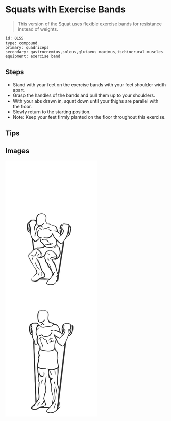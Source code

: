 # Squats with Exercise Bands
> This version of the Squat uses flexible exercise bands for resistance instead of weights.

``` 
id: 0155 
type: compound 
primary: quadriceps 
secondary: gastrocnemius,soleus,glutaeus maximus,ischiocrural muscles 
equipment: exercise band 
``` 

## Steps

 - Stand with your feet on the exercise bands with your feet shoulder width apart.
 - Grasp the handles of the bands and pull them up to your shoulders.
 - With your abs drawn in, squat down until your thighs are parallel with the floor.
 - Slowly return to the starting position.
 - Note: Keep your feet firmly planted on the floor throughout this exercise.

## Tips


## Images

<svg width="288" height="400" viewBox="0 0 216 300" xmlns="http://www.w3.org/2000/svg">
  <g fill="#FFF">
    <path d="M0 0h216v300H0V0m77.26 126.4c-4.44 3.22-4.76 9.14-4.9 14.15-3.52-1.66-7.54-.99-11.29-.84-1.72-.17-2.46 1.69-3.5 2.66-.51.05-1.54.14-2.05.18-.21.45-.63 1.34-.84 1.78-2.56.64-3.3 3.47-3.91 5.68-.83 5.29-.55 10.87 1.23 15.94 1.59 1.59 3.49 2.82 5.26 4.2-1.71-2.72-3.8-5.37-4.14-8.69.55.19 1.67.57 2.23.77-.38 1.41-.27 2.81.32 4.2.53-.1 1.58-.28 2.11-.37.8 5.99 1.19 12.31 4.6 17.51.13 4.85 1.17 9.61 1.47 14.45.75 3.66.67 7.45 1.55 11.09-1.62 1.76-3.18 3.59-4.69 5.44-2.08 2.58-5.5 4.05-6.7 7.3-1.07 5.88 2.77 10.77 5.82 15.34 3.56 4.39 5.29 9.91 8.83 14.31 2.21 3.79 5.08 7.87 4.22 12.51-3.28 3.47-5.93 7.45-9.12 11-3.12 1.09-2.63 4.64-2.28 7.27 2.89.37 5.69 1.21 8.56 1.69 4.13-.8 8.9-1.53 11.01-5.71 1.18.79 2.49 1.34 3.94 1.18 5.7.07 11.41.31 17.08-.48-2.61 2.15-3.9 5.34-6.08 7.85.55 1.03.68 2.58 2.02 2.93 4.37 2.2 9.39 1.59 14.08 1.27 2.9-.87 6.59-2.91 6.35-6.44 1.78-1.1 3.76-1.8 5.78-2.33 1.3-4.95 1.32-10.09 2.22-15.11 3.93-24.39 7.78-48.79 11.74-73.18.28-1.63.14-3.28-.06-4.9 2.25-3.12 5.33-5.74 6.51-9.52 3.47-1.23 6.97-3.75 7.9-7.5 1.39-4.44 2.29-9.1 1.87-13.78-.74.55-1.48 1.11-2.22 1.67.44 4.12-.48 8.2-1.97 12.01-1.04 2.26-2.69 4.91-5.46 5.04 1.24-2.16 2.93-3.99 4.46-5.94 3.13-4.91-.25-11.16 2.4-16.16l.6 4.28c.62-.44 1.86-1.33 2.48-1.77-.46-1.93-.84-4.13-3.09-4.61-1.6-5.68-8.39-4.14-12.77-5.38-2.64-.99-3.96 1.89-4.99 3.71-.48-.46-1.44-1.37-1.92-1.82-3.31 2.44-3.99 6.59-4.5 10.39l.64.46c.45.1 1.36.3 1.81.41 1.49-2.88.49-7.12 3.79-8.85.06 1.95-1.1 3.54-1.97 5.17-.11 3.38-.37 6.76-.23 10.15-.19 1.38.63 2.38 1.75 3.01.54-2.81.53-5.67.28-8.51 3.92 3.73.71 8.83-1.81 12.27-1.02-3.86-1.38-7.84-2.22-11.74-.33.01-.98.02-1.31.03-1.88 3.06.78 6.77.36 10.1-1.86-1.99-2.98-4.55-5.11-6.3-.36-4.16-2.04-7.99-4.08-11.58-4.04-2.93-9.86-1.54-13.33-5.32-1.72-2.23-4.68-1.31-7.07-1.3-1.38-2.29-3.8-4.71-3.04-7.6 1.03-4.16 1.44-9.59-2.49-12.39-4.19-4.38-11.07-3.42-16.13-1.28z"/>
    <path d="M78.03 127.87c3.08-1.55 6.68-2.32 10.13-2.04 4.16 1.38 7.82 5.58 7.18 10.17-.01 2.62-1.53 5.36-.2 7.86.75 1.67 1.64 3.33 2.91 4.66 2.27.74 4.66.93 6.99 1.36 3.37 2.64 7.65 3.14 11.51 4.65 3.12 2.47 3.9 6.65 4.09 10.4-2.66-.12-5.33-.23-7.99-.05 3.5 1.05 7.43 1.42 10.29 3.93 1.81 1.61 3.71 3.15 6.08 3.84l-.72 1.64 2.12.34c-1.55 2.01-3.11 4-4.62 6.04 5.18-3.59 10.78-8.02 11.64-14.7.59-3.42-2.63-5.45-4.21-7.99-.11-3.43 1.67-6.41 3.77-8.97 3.33.45 6.68.78 10.03 1.13.4.32 1.21.96 1.61 1.27l.24 3.05c-.4.31-1.18.92-1.58 1.23.54 2.18.39 4.4-.21 6.55-.57 12.15-6.53 23.35-14.83 32-2.6-1.49-5.4-2.85-7.28-5.27-2.54-3.15-6.6-4.65-8.87-8.05-2.32-3.38-3.51-7.37-5.16-11.09-.66 1.38-1.31 2.75-1.93 4.15 1.19.85 2.7 1.5 3.08 3.07 1.14 2.94 2.95 5.52 5.04 7.85 2.24 2.09 2.1 5.35 2.85 8.11-.18 1.38-.34 2.75-.48 4.14a82.049 82.049 0 0 1-4.01 2.92c.53.65 1.07 1.3 1.61 1.95l1.53-1.83c.64-.57 1.9-1.71 2.54-2.28.16.78.5 2.33.67 3.11 1.3 1.02 2.74 1.91 3.8 3.2 1.03 4.2 2.05 8.48 2.27 12.81-.9 4.39-2.03 9.23-5.99 11.9 1.08-4.11-1.35-7.86-4.07-10.68-3.13-3.17-6.06-7.26-10.79-7.93-5.28-1.57-10.75 1.97-13.23 6.53-1.55 2.54-1.28 6.55-4.89 7.16-1.99 1.42-3.91 2.94-5.86 4.41 1.25-2.06 3.57-4.37 1.11-6.43-.69 1.53-1.38 3.08-2.04 4.63-3.39.71-7.07 1.29-9.72 3.75 2.14 4.3 5.84 7.79 7.09 12.53 1.2 4.74 3.15 9.22 4.92 13.75 1.98 5.44 8.14 8.86 7.69 15.23-3.42 1.49-7.12 2.18-10.56 3.59-3.6 1.32-5.5 5.38-9.43 6.05-3.14 1.15-6.42.52-9.57-.16-.6-2.23-.79-4.73 1.18-6.35 4.14-3.04 7.11-7.31 11.05-10.55 1.57-5.7-3.03-10.12-6.03-14.35-3.48-4.22-4.44-9.88-7.99-14.05-2.42-3.91-6.64-7.95-5.15-12.97.67-3.88 4.57-5.67 6.77-8.57 2.8-3.55 6.46-7.16 11.4-6.57 4.74 3.09 9.82 7.33 9.23 13.66.47-.47.93-.94 1.4-1.4.43.43 1.27 1.29 1.7 1.72-1.35-2.27-.99-4.06 1.09-5.35-.59-.05-1.77-.15-2.37-.19a23.553 23.553 0 0 0-9.2-9.16c-2.59-1.04-5.46-.56-8.18-.62-.78-6.48-1.52-12.96-2.38-19.43 1.2 1.25 2.36 2.58 3.85 3.48 5.26-.13 9.23-3.9 11.5-8.33.22.61.65 1.83.87 2.44-.02 2.17-.21 4.71 1.73 6.19 3.13 2.64 5.41 6.02 8.09 9.07-.85 1.02-1.68 2.05-2.49 3.1-4.25.21-8.44 1.65-12.71.85-2.14.66-4.28 1.3-6.42 1.97 6.84.89 13.58-.3 20.38-.82l1.92-2.64c7.14 1.92 14.84 3.53 21.93.45.63.27 1.25.54 1.87.82-1.31.65-3.93 1.94-5.23 2.58 2.5-.76 4.99-1.59 7.49-2.38-1.04-.97-2.05-1.95-3.05-2.94-5.34 1.69-10.91 2.48-16.51 2.24-3.15-3.35-7.54-5.59-9.38-10.02-1.92-1.4-4.2-2.6-5.39-4.74-.39-1.93-.53-3.91-1.11-5.8a96.7 96.7 0 0 1 3.18-1.69l-.24-1.09c-1.14-.17-2.27-.34-3.41-.52.13.72.4 2.14.53 2.86-2.24-1.82-4.79-3.59-5.99-6.32-.67-2.36-.33-4.84-.35-7.25 1.43-1.89 2.66-3.93 3.56-6.12-2.28 1.32-3.89 3.43-5.62 5.37.08 2.69-.18 5.44.43 8.09 1.15 2.46 3.28 4.26 5.17 6.14-2.92 2.59-5.92 5.14-9.5 6.78-3.32-3.52-7.4-6.68-8.88-11.5-3.44-6.96-.18-14.93-2.52-22.16-1.06-2.81-1.18-5.81-1.22-8.77-1.06 1.09-2.11 2.21-3.13 3.35-.04 1.41-.08 2.83-.11 4.25 4.16 2.15 3.02 7.53 3.26 11.38-1.48-3.02-1.03-6.43-1.49-9.66-.44-.25-1.31-.75-1.75-.99-.17 2.11-.31 4.29-1.23 6.24-1.71-4.57.11-9.05 1.19-13.47a284.4 284.4 0 0 0 4.6-3.86c3.34-4.02 9.32-2.41 13.56-.87.01 1.62.03 3.23.07 4.84-.58.25-1.72.75-2.3 1 .02.7.05 2.09.06 2.79-4.97 4.11-3.28 11.59.67 15.82-1.25-3.62-2.9-7.47-1.73-11.34 1.36-2.24 4.04-3.96 3.53-6.92 1.52 1.79 3.36 3.27 5.6 4.07-4.26 2.32-6.27 7.13-6.58 11.77.24-.04.72-.12.96-.17 1.37-4.77 4.53-10.23 10.08-10.48 3.29-2.46 7.68-4.16 9.08-8.38-2.33 1.21-4.23 3.04-6.39 4.49-2.98 1.91-6.65 1.36-9.96 1.05-.42-5.1-2.11-10.2-1.15-15.33.73-2.9 1.67-5.9 3.61-8.23m5.98 26.98c1.6.83 3.2 1.71 4.91 2.3-.78-1.23-1.63-2.41-2.49-3.57-.81.41-1.62.84-2.42 1.27m6.51 4.78c-.93 1.12-1.83 2.27-2.62 3.5 1.09-.72 2.11-1.54 3.12-2.35 3.17-.83 6.68-.61 9.51-2.45 1.55-1.1 4-1.21 4.68-3.24-5.03 1.14-9.31 4.68-14.69 4.54m-11.46-1.24c2.1 1.84 4.35 3.62 7.01 4.58-.93-3.08-4.01-4.47-7.01-4.58m22.7 2.46c.92 3.16 4.36 5.43 7.53 3.98-2.97-.4-5.26-2.2-7.53-3.98m-31.9 9.95c-1.59 2.84-1.09 6.19-.42 9.22 1.27-2.09 1.01-4.6 1.53-6.9.81-2.06 2.03-3.95 2.58-6.12l-.65-.2c-2 .15-2.12 2.64-3.04 4m38.35 4.39c-1.72 2.16-3.82 4.1-6.36 5.24-3.95 1.24-8.05.56-12.08.32 1.55 2.35 4.8 1.69 7.2 2.33 4.94.65 9.46-2.03 12.55-5.69-.43-.74-.87-1.47-1.31-2.2m-23.37 12.74c2.01-.71 3.97-1.53 5.95-2.31 1.43.06 2.87.13 4.3.18 2.33 2.44 4.8 4.88 7.97 6.2-.99-2.81-3.98-4.09-5.97-6.11-2.47-2.33-6.08-.97-9.07-.99-1.77-.12-2.32 1.89-3.18 3.03m18.22 4.82a43.01 43.01 0 0 1 1.82 3.74c-2.04.12-3.97-.62-5.89-1.17-1.88.23-3.77.42-5.66.53-.02.15-.07.45-.09.6 2.97.15 5.95.31 8.74 1.43 2.82 1.09 5.22-1.38 7.54-2.59 1.13-.64 2.25-1.3 3.27-2.11-1.58.46-3.1 1.09-4.68 1.52-1.8-.3-3.41-1.2-5.05-1.95M70.03 222c-2.88 3.64-7 .57-10-1.11 1.19 3.95 6.12 5.43 9.57 3.58 3.89-2.91 4.19-8.17 5.16-12.54-2.19 3.05-3.16 6.72-4.73 10.07m4.32 4.15c2.22-2.15 4.47-4.39 5.74-7.25-3.11 1.24-4.58 4.34-5.74 7.25m-9.37 6.99c-.46-1.86-1.04-3.67-1.73-5.45-1.16 1.87-1.18 5.42 1.73 5.45m5.07 4.38c.23 7.69 5.45 14.41 11.03 19.25-1.82-3.39-5.03-5.8-6.7-9.29-1.71-3.21-1.99-7.06-4.33-9.96m14.11 24.19c.47 1.16.92 2.33 1.37 3.51.18 2.02-1.37 4.61.87 5.9.79-3.25 1.85-7.92-2.24-9.41m-7.95 9.73c1.79-2.66 4.24-5.55 3.51-8.98-1.8 2.69-2.57 5.92-3.51 8.98z"/>
    <path d="M120.25 187.51c3.55 3.15 6.71 7.15 11.58 8.29.78-.45 2.33-1.36 3.1-1.81-3.9 23.43-7.34 46.93-11.41 70.33-.83-1.49-.81-4.83-3.27-3.88.81 2.64 1.34 5.45 2.92 7.78-.88.75-1.75 1.5-2.63 2.24-.37 1.02-.73 2.05-1.08 3.08.31.11.94.33 1.26.44.24-.77.71-2.31.95-3.08.21 3.01.08 6.1-.76 9.02-1.71 1.76-3.01 3.82-3.29 6.31-1.85 1.1-3.65 2.28-5.58 3.22-4.82.41-9.83.92-14.32-1.33.8-1.97 1.63-3.95 2.81-5.72 1.93-1.63 4.41-2.73 5.66-5.05 1.99-3.31 4.32-6.43 7.3-8.92.26-1.33.55-2.65.85-3.96.55-.17 1.66-.51 2.21-.67-.11-.34-.33-1.02-.44-1.35l.72-2.51c-.54.75-1.07 1.51-1.6 2.28-.88.54-1.76 1.08-2.64 1.64-5.2-6.84-4.98-16.24-10.48-22.91.49 4.22 3.22 7.76 3.99 11.93-3.55-3.22-4.12-8.11-5.89-12.27-1.55-1.78-3.59-3.28-4.13-5.7-.65-3-3.66-4.84-3.92-7.96-.46-1.88.98-3.39 1.89-4.84 1.75-1.96.96-5.13 3.1-6.84 2.48-2.08 5.25-5.05 8.84-4.08 4.79.61 7.31 5.16 10.45 8.26 1.42 2.21 3.58 4.7 3.21 7.43-3 3.3-7.51 4.33-11.75 4.97 3.25 5.54 7.04 10.85 9.23 16.94.97 3.82 1.89 7.66 2.98 11.45.61-1.2 1.2-2.51.92-3.89-1.63-6.21-2.46-12.84-6.17-18.25-1.37-1.79-3.24-3.13-4.49-5.02 1.38-.54 2.84-.83 4.3-1.08.35.3 1.04.9 1.39 1.2 5.61-.92 11.45-4.78 12.74-10.61 2.8-5.32.4-11.3-.63-16.75-.41-2.65-2.75-4.07-4.78-5.42-2.39-4-1.17-8.74-3.14-12.91m-21.22 30.5c1.66 1.49 3.32 3 5.16 4.26-.4-2.53-2.78-4.03-5.16-4.26m5.68 12.9c2.09-.93 3.93-2.6 6.29-2.8 2.52-.36 5.41-.63 6.74-3.18-4.31 2.14-11.39.05-13.03 5.98m-4.34-3.02c-.48 1.95-.57 3.97-.33 5.97.98.48 1.97.97 2.95 1.47-.78-2.52-1.41-5.09-2.62-7.44z"/>
    <path d="M89.18 226.05c.5.16 1.5.49 2.01.65.94 3.14 1.79 6.3 2.79 9.42.96 2.97 4.09 4.66 4.82 7.74 1.12 2.63.86 6.63 4.32 7.4 1.59 3.46 3.57 6.72 5.67 9.9-.62 1.24-1.23 2.48-1.83 3.74.66-1.15 1.3-2.29 1.95-3.43l1.59 3.46c-.66 1.89-.96 3.87-1.5 5.8-1.55 2.32-3.25 4.55-4.77 6.9-6.93-.4-13.83-1-20.77-1.08 2.93-1.46 6.5-.95 9.24-2.86 1.76-1.99 1.3-4.95.63-7.29-1.26-3.34-4.68-5.2-6.12-8.44-2.36-5.39-4.19-10.98-5.76-16.64-1.61-4.53-4.87-8.15-8.18-11.51 3.96-.74 7.93-1.6 11.9-.34 1.33-1.15 2.67-2.28 4.01-3.42z"/>
  </g>
  <g fill="#333">
    <path d="M77.26 126.4c5.06-2.14 11.94-3.1 16.13 1.28 3.93 2.8 3.52 8.23 2.49 12.39-.76 2.89 1.66 5.31 3.04 7.6 2.39-.01 5.35-.93 7.07 1.3 3.47 3.78 9.29 2.39 13.33 5.32 2.04 3.59 3.72 7.42 4.08 11.58 2.13 1.75 3.25 4.31 5.11 6.3.42-3.33-2.24-7.04-.36-10.1.33-.01.98-.02 1.31-.03.84 3.9 1.2 7.88 2.22 11.74 2.52-3.44 5.73-8.54 1.81-12.27.25 2.84.26 5.7-.28 8.51-1.12-.63-1.94-1.63-1.75-3.01-.14-3.39.12-6.77.23-10.15.87-1.63 2.03-3.22 1.97-5.17-3.3 1.73-2.3 5.97-3.79 8.85-.45-.11-1.36-.31-1.81-.41l-.64-.46c.51-3.8 1.19-7.95 4.5-10.39.48.45 1.44 1.36 1.92 1.82 1.03-1.82 2.35-4.7 4.99-3.71 4.38 1.24 11.17-.3 12.77 5.38 2.25.48 2.63 2.68 3.09 4.61-.62.44-1.86 1.33-2.48 1.77l-.6-4.28c-2.65 5 .73 11.25-2.4 16.16-1.53 1.95-3.22 3.78-4.46 5.94 2.77-.13 4.42-2.78 5.46-5.04 1.49-3.81 2.41-7.89 1.97-12.01.74-.56 1.48-1.12 2.22-1.67.42 4.68-.48 9.34-1.87 13.78-.93 3.75-4.43 6.27-7.9 7.5-1.18 3.78-4.26 6.4-6.51 9.52.2 1.62.34 3.27.06 4.9-3.96 24.39-7.81 48.79-11.74 73.18-.9 5.02-.92 10.16-2.22 15.11-2.02.53-4 1.23-5.78 2.33.24 3.53-3.45 5.57-6.35 6.44-4.69.32-9.71.93-14.08-1.27-1.34-.35-1.47-1.9-2.02-2.93 2.18-2.51 3.47-5.7 6.08-7.85-5.67.79-11.38.55-17.08.48-1.45.16-2.76-.39-3.94-1.18-2.11 4.18-6.88 4.91-11.01 5.71-2.87-.48-5.67-1.32-8.56-1.69-.35-2.63-.84-6.18 2.28-7.27-1.97 1.62-1.78 4.12-1.18 6.35 3.15.68 6.43 1.31 9.57.16 3.93-.67 5.83-4.73 9.43-6.05 3.44-1.41 7.14-2.1 10.56-3.59.45-6.37-5.71-9.79-7.69-15.23-1.77-4.53-3.72-9.01-4.92-13.75-1.25-4.74-4.95-8.23-7.09-12.53 2.65-2.46 6.33-3.04 9.72-3.75.66-1.55 1.35-3.1 2.04-4.63 2.46 2.06.14 4.37-1.11 6.43 1.95-1.47 3.87-2.99 5.86-4.41 3.61-.61 3.34-4.62 4.89-7.16 2.48-4.56 7.95-8.1 13.23-6.53 4.73.67 7.66 4.76 10.79 7.93 2.72 2.82 5.15 6.57 4.07 10.68 3.96-2.67 5.09-7.51 5.99-11.9-.22-4.33-1.24-8.61-2.27-12.81-1.06-1.29-2.5-2.18-3.8-3.2-.17-.78-.51-2.33-.67-3.11-.64.57-1.9 1.71-2.54 2.28l-1.53 1.83c-.54-.65-1.08-1.3-1.61-1.95 1.37-.93 2.7-1.91 4.01-2.92.14-1.39.3-2.76.48-4.14-.75-2.76-.61-6.02-2.85-8.11-2.09-2.33-3.9-4.91-5.04-7.85-.38-1.57-1.89-2.22-3.08-3.07.62-1.4 1.27-2.77 1.93-4.15 1.65 3.72 2.84 7.71 5.16 11.09 2.27 3.4 6.33 4.9 8.87 8.05 1.88 2.42 4.68 3.78 7.28 5.27 8.3-8.65 14.26-19.85 14.83-32 .6-2.15.75-4.37.21-6.55.4-.31 1.18-.92 1.58-1.23l-.24-3.05c-.4-.31-1.21-.95-1.61-1.27-3.35-.35-6.7-.68-10.03-1.13-2.1 2.56-3.88 5.54-3.77 8.97 1.58 2.54 4.8 4.57 4.21 7.99-.86 6.68-6.46 11.11-11.64 14.7 1.51-2.04 3.07-4.03 4.62-6.04l-2.12-.34.72-1.64c-2.37-.69-4.27-2.23-6.08-3.84-2.86-2.51-6.79-2.88-10.29-3.93 2.66-.18 5.33-.07 7.99.05-.19-3.75-.97-7.93-4.09-10.4-3.86-1.51-8.14-2.01-11.51-4.65-2.33-.43-4.72-.62-6.99-1.36-1.27-1.33-2.16-2.99-2.91-4.66-1.33-2.5.19-5.24.2-7.86.64-4.59-3.02-8.79-7.18-10.17-3.45-.28-7.05.49-10.13 2.04-1.94 2.33-2.88 5.33-3.61 8.23-.96 5.13.73 10.23 1.15 15.33 3.31.31 6.98.86 9.96-1.05 2.16-1.45 4.06-3.28 6.39-4.49-1.4 4.22-5.79 5.92-9.08 8.38-5.55.25-8.71 5.71-10.08 10.48-.24.05-.72.13-.96.17.31-4.64 2.32-9.45 6.58-11.77-2.24-.8-4.08-2.28-5.6-4.07.51 2.96-2.17 4.68-3.53 6.92-1.17 3.87.48 7.72 1.73 11.34-3.95-4.23-5.64-11.71-.67-15.82-.01-.7-.04-2.09-.06-2.79.58-.25 1.72-.75 2.3-1-.04-1.61-.06-3.22-.07-4.84-4.24-1.54-10.22-3.15-13.56.87a284.4 284.4 0 0 1-4.6 3.86c-1.08 4.42-2.9 8.9-1.19 13.47.92-1.95 1.06-4.13 1.23-6.24.44.24 1.31.74 1.75.99.46 3.23.01 6.64 1.49 9.66-.24-3.85.9-9.23-3.26-11.38.03-1.42.07-2.84.11-4.25 1.02-1.14 2.07-2.26 3.13-3.35.04 2.96.16 5.96 1.22 8.77 2.34 7.23-.92 15.2 2.52 22.16 1.48 4.82 5.56 7.98 8.88 11.5 3.58-1.64 6.58-4.19 9.5-6.78-1.89-1.88-4.02-3.68-5.17-6.14-.61-2.65-.35-5.4-.43-8.09 1.73-1.94 3.34-4.05 5.62-5.37-.9 2.19-2.13 4.23-3.56 6.12.02 2.41-.32 4.89.35 7.25 1.2 2.73 3.75 4.5 5.99 6.32-.13-.72-.4-2.14-.53-2.86 1.14.18 2.27.35 3.41.52l.24 1.09a96.7 96.7 0 0 0-3.18 1.69c.58 1.89.72 3.87 1.11 5.8 1.19 2.14 3.47 3.34 5.39 4.74 1.84 4.43 6.23 6.67 9.38 10.02 5.6.24 11.17-.55 16.51-2.24 1 .99 2.01 1.97 3.05 2.94-2.5.79-4.99 1.62-7.49 2.38 1.3-.64 3.92-1.93 5.23-2.58-.62-.28-1.24-.55-1.87-.82-7.09 3.08-14.79 1.47-21.93-.45l-1.92 2.64c-6.8.52-13.54 1.71-20.38.82 2.14-.67 4.28-1.31 6.42-1.97 4.27.8 8.46-.64 12.71-.85.81-1.05 1.64-2.08 2.49-3.1-2.68-3.05-4.96-6.43-8.09-9.07-1.94-1.48-1.75-4.02-1.73-6.19-.22-.61-.65-1.83-.87-2.44-2.27 4.43-6.24 8.2-11.5 8.33-1.49-.9-2.65-2.23-3.85-3.48.86 6.47 1.6 12.95 2.38 19.43 2.72.06 5.59-.42 8.18.62 3.84 2.11 7.07 5.32 9.2 9.16.6.04 1.78.14 2.37.19-2.08 1.29-2.44 3.08-1.09 5.35-.43-.43-1.27-1.29-1.7-1.72-.47.46-.93.93-1.4 1.4.59-6.33-4.49-10.57-9.23-13.66-4.94-.59-8.6 3.02-11.4 6.57-2.2 2.9-6.1 4.69-6.77 8.57-1.49 5.02 2.73 9.06 5.15 12.97 3.55 4.17 4.51 9.83 7.99 14.05 3 4.23 7.6 8.65 6.03 14.35-3.94 3.24-6.91 7.51-11.05 10.55 3.19-3.55 5.84-7.53 9.12-11 .86-4.64-2.01-8.72-4.22-12.51-3.54-4.4-5.27-9.92-8.83-14.31-3.05-4.57-6.89-9.46-5.82-15.34 1.2-3.25 4.62-4.72 6.7-7.3 1.51-1.85 3.07-3.68 4.69-5.44-.88-3.64-.8-7.43-1.55-11.09-.3-4.84-1.34-9.6-1.47-14.45-3.41-5.2-3.8-11.52-4.6-17.51-.53.09-1.58.27-2.11.37-.59-1.39-.7-2.79-.32-4.2-.56-.2-1.68-.58-2.23-.77.34 3.32 2.43 5.97 4.14 8.69-1.77-1.38-3.67-2.61-5.26-4.2-1.78-5.07-2.06-10.65-1.23-15.94.61-2.21 1.35-5.04 3.91-5.68.21-.44.63-1.33.84-1.78.51-.04 1.54-.13 2.05-.18 1.04-.97 1.78-2.83 3.5-2.66 3.75-.15 7.77-.82 11.29.84.14-5.01.46-10.93 4.9-14.15m42.99 61.11c1.97 4.17.75 8.91 3.14 12.91 2.03 1.35 4.37 2.77 4.78 5.42 1.03 5.45 3.43 11.43.63 16.75-1.29 5.83-7.13 9.69-12.74 10.61-.35-.3-1.04-.9-1.39-1.2-1.46.25-2.92.54-4.3 1.08 1.25 1.89 3.12 3.23 4.49 5.02 3.71 5.41 4.54 12.04 6.17 18.25.28 1.38-.31 2.69-.92 3.89-1.09-3.79-2.01-7.63-2.98-11.45-2.19-6.09-5.98-11.4-9.23-16.94 4.24-.64 8.75-1.67 11.75-4.97.37-2.73-1.79-5.22-3.21-7.43-3.14-3.1-5.66-7.65-10.45-8.26-3.59-.97-6.36 2-8.84 4.08-2.14 1.71-1.35 4.88-3.1 6.84-.91 1.45-2.35 2.96-1.89 4.84.26 3.12 3.27 4.96 3.92 7.96.54 2.42 2.58 3.92 4.13 5.7 1.77 4.16 2.34 9.05 5.89 12.27-.77-4.17-3.5-7.71-3.99-11.93 5.5 6.67 5.28 16.07 10.48 22.91.88-.56 1.76-1.1 2.64-1.64.53-.77 1.06-1.53 1.6-2.28l-.72 2.51c.11.33.33 1.01.44 1.35-.55.16-1.66.5-2.21.67-.3 1.31-.59 2.63-.85 3.96-2.98 2.49-5.31 5.61-7.3 8.92-1.25 2.32-3.73 3.42-5.66 5.05-1.18 1.77-2.01 3.75-2.81 5.72 4.49 2.25 9.5 1.74 14.32 1.33 1.93-.94 3.73-2.12 5.58-3.22.28-2.49 1.58-4.55 3.29-6.31.84-2.92.97-6.01.76-9.02-.24.77-.71 2.31-.95 3.08-.32-.11-.95-.33-1.26-.44.35-1.03.71-2.06 1.08-3.08.88-.74 1.75-1.49 2.63-2.24-1.58-2.33-2.11-5.14-2.92-7.78 2.46-.95 2.44 2.39 3.27 3.88 4.07-23.4 7.51-46.9 11.41-70.33-.77.45-2.32 1.36-3.1 1.81-4.87-1.14-8.03-5.14-11.58-8.29m-31.07 38.54c-1.34 1.14-2.68 2.27-4.01 3.42-3.97-1.26-7.94-.4-11.9.34 3.31 3.36 6.57 6.98 8.18 11.51 1.57 5.66 3.4 11.25 5.76 16.64 1.44 3.24 4.86 5.1 6.12 8.44.67 2.34 1.13 5.3-.63 7.29-2.74 1.91-6.31 1.4-9.24 2.86 6.94.08 13.84.68 20.77 1.08 1.52-2.35 3.22-4.58 4.77-6.9.54-1.93.84-3.91 1.5-5.8l-1.59-3.46c-.65 1.14-1.29 2.28-1.95 3.43.6-1.26 1.21-2.5 1.83-3.74-2.1-3.18-4.08-6.44-5.67-9.9-3.46-.77-3.2-4.77-4.32-7.4-.73-3.08-3.86-4.77-4.82-7.74-1-3.12-1.85-6.28-2.79-9.42-.51-.16-1.51-.49-2.01-.65z"/>
    <path d="M84.01 154.85c.8-.43 1.61-.86 2.42-1.27.86 1.16 1.71 2.34 2.49 3.57-1.71-.59-3.31-1.47-4.91-2.3zM90.52 159.63c5.38.14 9.66-3.4 14.69-4.54-.68 2.03-3.13 2.14-4.68 3.24-2.83 1.84-6.34 1.62-9.51 2.45-1.01.81-2.03 1.63-3.12 2.35.79-1.23 1.69-2.38 2.62-3.5zM79.06 158.39c3 .11 6.08 1.5 7.01 4.58-2.66-.96-4.91-2.74-7.01-4.58zM101.76 160.85c2.27 1.78 4.56 3.58 7.53 3.98-3.17 1.45-6.61-.82-7.53-3.98zM69.86 170.8c.92-1.36 1.04-3.85 3.04-4l.65.2c-.55 2.17-1.77 4.06-2.58 6.12-.52 2.3-.26 4.81-1.53 6.9-.67-3.03-1.17-6.38.42-9.22zM108.21 175.19c.44.73.88 1.46 1.31 2.2-3.09 3.66-7.61 6.34-12.55 5.69-2.4-.64-5.65.02-7.2-2.33 4.03.24 8.13.92 12.08-.32 2.54-1.14 4.64-3.08 6.36-5.24zM84.84 187.93c.86-1.14 1.41-3.15 3.18-3.03 2.99.02 6.6-1.34 9.07.99 1.99 2.02 4.98 3.3 5.97 6.11-3.17-1.32-5.64-3.76-7.97-6.2-1.43-.05-2.87-.12-4.3-.18-1.98.78-3.94 1.6-5.95 2.31zM103.06 192.75c1.64.75 3.25 1.65 5.05 1.95 1.58-.43 3.1-1.06 4.68-1.52-1.02.81-2.14 1.47-3.27 2.11-2.32 1.21-4.72 3.68-7.54 2.59-2.79-1.12-5.77-1.28-8.74-1.43.02-.15.07-.45.09-.6 1.89-.11 3.78-.3 5.66-.53 1.92.55 3.85 1.29 5.89 1.17a43.01 43.01 0 0 0-1.82-3.74zM70.03 222c1.57-3.35 2.54-7.02 4.73-10.07-.97 4.37-1.27 9.63-5.16 12.54-3.45 1.85-8.38.37-9.57-3.58 3 1.68 7.12 4.75 10 1.11zM99.03 218.01c2.38.23 4.76 1.73 5.16 4.26-1.84-1.26-3.5-2.77-5.16-4.26zM74.35 226.15c1.16-2.91 2.63-6.01 5.74-7.25-1.27 2.86-3.52 5.1-5.74 7.25zM104.71 230.91c1.64-5.93 8.72-3.84 13.03-5.98-1.33 2.55-4.22 2.82-6.74 3.18-2.36.2-4.2 1.87-6.29 2.8zM64.98 233.14c-2.91-.03-2.89-3.58-1.73-5.45.69 1.78 1.27 3.59 1.73 5.45zM100.37 227.89c1.21 2.35 1.84 4.92 2.62 7.44-.98-.5-1.97-.99-2.95-1.47-.24-2-.15-4.02.33-5.97zM70.05 237.52c2.34 2.9 2.62 6.75 4.33 9.96 1.67 3.49 4.88 5.9 6.7 9.29-5.58-4.84-10.8-11.56-11.03-19.25zM84.16 261.71c4.09 1.49 3.03 6.16 2.24 9.41-2.24-1.29-.69-3.88-.87-5.9-.45-1.18-.9-2.35-1.37-3.51zM76.21 271.44c.94-3.06 1.71-6.29 3.51-8.98.73 3.43-1.72 6.32-3.51 8.98z"/>
  </g>
</svg>

<svg width="288" height="400" viewBox="0 0 216 300" xmlns="http://www.w3.org/2000/svg">
  <g fill="#FFF">
    <path d="M0 0h216v300H0V0m77.67 53.79c-3.7 6.34-2.36 13.98-1.54 20.9.63 3.35 3.75 5.05 6.97 4.71 1.29.75 2.59 1.48 3.91 2.2-1.84 1.18-3.63 2.45-5.18 4-1.11-.37-2.21-.74-3.32-1.11-.9-2.44-2.65-5.19-5.64-4.91-4.15.31-9.18-.59-12.29 2.88-.47.02-1.4.07-1.87.09-5.37 6.99-3.86 17.09-.46 24.64 1.19.79 2.37 1.59 3.56 2.38.41 4.14 2.02 8 4.02 11.6-.86 5.91-.13 11.89-.14 17.83.98 10 .77 20.07 1.1 30.11l.46.64c.21 7.76.2 15.52.58 23.27 1.12 9.84.23 19.8 1.35 29.65.45 7.43.19 14.9.68 22.33.88 7.19.34 14.46.97 21.67-2.45 3.3-5.71 5.82-8.65 8.65-1.39 1.54-3.34 3.84-1.7 5.89 2.73 3.39 7.8 2.68 11.66 2.44 3.28-.13 5.5-2.75 8.14-4.31 7.07-.03 14.15.5 21.21.14-2.26 2.19-3.61 5.06-5.6 7.47.46.83.87 1.7 1.43 2.48 4.51 2.6 9.89 1.94 14.84 1.57 6.83-2.55 11.64-8.29 16.81-13.13-.53-3.14-.7-6.34-1.58-9.41l1.04.08c-1.22-2.32-2.28-4.84-1.63-7.51 4.97-42 9.95-84.01 14.98-126.01.54-3.08.75-6.21.42-9.32 2.51-4.43 4.74-9.01 6.31-13.86 1.97-.68 4.08-1.26 5.5-2.88 4.17-3.33 4.48-9.17 5.39-14.01-.15-3.38.8-7.37-1.43-10.23-1.94 2.44-.94 5.52-.79 8.33.27 6.61-2.25 13.33-7.52 17.49-.27-1.23-.58-2.44-.93-3.65-1.42 1.67-1.51 4.09-2.25 6.09-1.4 5.55-5.11 10.06-7.34 15.26-1 2.43-2.63 4.51-4.93 5.84-2.88-2.21-5.75-4.44-8.58-6.71-2.65-2.61-3.4-6.43-5.51-9.4-1.29-1.86-2.48-3.8-3.38-5.87 2.98 2.62 7.13 4.8 10.98 2.53-5.98-.64-10.82-4.64-14.85-8.81 1.47 4.74 2.57 9.78 6 13.57-2.19 4.54-3.84 9.51-3.68 14.61-.14 3.19.21 7.26-3.08 9.06-8.95 4.88-19.57 2.35-28.74-.47-.06-3.07-.07-6.15-.57-9.19-.3 3.16-.11 6.34-.05 9.5-4.39-3.07-.53-9.19-3.72-12.98-3.7-4.86-3.53-11.16-2.09-16.79-1.99-4-4.86-8.25-3.67-12.94.84-4.29 5.28-6.33 7.05-10.1-2.22 1.59-4.12 3.58-6.37 5.13.21-1.02.64-3.08.86-4.1 2.58-4.94 9.04-4.8 12.9-8.31 1.52 1.17 3.13 2.25 5.06 2.58-1.92-2.32-3.88-4.73-6.58-6.18 3.5-1.43 8.09-3.31 7.76-7.9-2.44 5.16-8.3 6.69-13.52 7.28-4.06-5.4-3.03-12.45-2.72-18.75.46-3.43 1.79-6.62 4.95-8.38 5.07.3 11.29-1.36 15.36 2.5 4.09 5.12 1.33 11.77 1.59 17.64-.46 3.17 2.64 5.31 3.08 8.33 3.49.59 6.97 1.42 10.12 3.08-2.21 1.79-4.69 3.43-5.92 6.11 2.61-1.39 4.75-3.46 6.99-5.36 1.54 2.2 4.73 1.01 6.75 2.44 4.52 3.34 6.65 9.26 6.59 14.74-3.54-2.13-7.51-3.23-11.52-4.04-.56.35-1.12.71-1.67 1.07 5.7.91 10.39 4.42 15.88 5.91.7 1.21 1.36 2.44 2.03 3.67a2.6 2.6 0 0 0 1.69-.38c-1.68-3.09-4.88-5.56-4.89-9.33-.48-5.02-3.53-9.24-6.6-13.03-1.9-2.31-5.36-1.47-7.69-3.13-2.72-1.69-5.78-2.69-8.96-3.05-1.46-1.78-3.73-3.24-3.89-5.73-1.36-5.02 1.19-10.11-.33-15.1-.55-4.55-5.32-6.63-9.32-7.23-4.86-.68-10.77-.82-14.28 3.22m62.98 26.96c-1.9 1.05-3.78 2.14-5.7 3.16-3.74 7.65-3.01 16.75-.01 24.52-.51.37-1.52 1.12-2.02 1.49-2.31 2.77-4.6 5.57-6.63 8.57.4-.1 1.19-.31 1.59-.41 2.03-3.3 4.79-6.06 7.89-8.36 3.28-2.55 4.1-6.82 5.47-10.49-3.18 1.02-2.98 4.87-4.41 7.36-.42-1.56-.78-3.12-1.09-4.7.42-.12 1.26-.36 1.68-.49 1.6-1.75.64-4.4.8-6.53.51 1.52 1.02 3.03 1.56 4.54l1.6-.45c-.41-1.92-1.86-3.13-3.12-4.45.05-4.05.51-8.1.35-12.15 3.95-.31 7.9-.08 11.85.07.82.85 1.64 1.71 2.46 2.58-.53 2.66-.78 5.4.1 8.02-.61.6-1.82 1.82-2.42 2.42l.97.93c-1.11-.25-2.17-.84-3.3-.92.25 2.76.81 5.52.91 8.32.21.08.65.24.86.32-.03-3.55 1.55-6.7 3.57-9.51-.09 2.19-.23 4.4-.71 6.54-.41 2.87-4.98 3.63-3.4 7.05 2.29-2.42 5.33-4.74 5.79-8.28 1.17-4.27-.78-8.91 1.18-13-.93-1.19-1.8-2.43-2.85-3.52-3.23-3.67-8.68-2.12-12.97-2.63m-60.19 8.3c2.67.15 4.92 1.49 7.18 2.76-.32-3.8-4.37-3.75-7.18-2.76m11.65.15c-1.84.51-2.52 2.59-3.29 4.12 1.24-.88 2.4-1.86 3.55-2.87 4.23-.57 8.53-1.46 12.8-.66l1.04-1.72c-4.72-.51-9.51-.05-14.1 1.13m13.88 10.7c1-.56 1.99-1.13 2.98-1.71.96.2 2.89.61 3.85.82-.96-.83-1.64-2.07-2.86-2.55-2.06-.63-4.2 1.36-3.97 3.44m-4.86 10.65c-3.83 1.38-7.94.81-11.89.45-1.11-1.7-2.26-3.5-4.24-4.28.43 2.27 1.25 4.81 3.71 5.57 5.31 1.82 11.21.85 16.26-1.33 2.31-2.71 4.42-5.83 5.13-9.39-4.11 1.96-4.05 8.3-8.97 8.98m-22.82-.67c.08.38.25 1.14.33 1.52 2.16-.31 4.42-.35 6.46-1.22-1.56-2.21-4.57-.3-6.79-.3m2.14 6.02c-.22 2.09-1.67 3.64-2.76 5.33 2.01-.92 2.97-2.87 4.05-4.65 2.23-1.2.83 2.31.85 3.46.37 4.6 1.91 9.22 4.51 13.08.5 1.92.55 4.03 1.91 5.63-.08-2.28.73-4.97-.9-6.89-3.26-4.7-5.69-11.37-2.75-16.8-1.75-.52-3.55-.57-4.91.84m6.48-1.06c1.46 1.45 3.05 2.79 4.13 4.56 1.76.9 3.58 1.68 5.39 2.49.44 3.47 1.69 7.11 5.17 8.63-.78-1.66-1.7-3.24-2.61-4.82-.34-3.73-3.2-5.92-6.57-6.88-1.28-2.01-3.18-3.43-5.51-3.98m17.57-.15c.39 1.22.79 2.45 1.2 3.67-1.79 1.14-3.6 2.27-5.09 3.8 2.17-.8 4.48-1.66 5.96-3.55 1.42.05 2.85.12 4.27.19.03-.31.1-.94.13-1.25-2.71.5-4.72-1.01-6.47-2.86m-1.59 12.19c1.59-.73 3.15-1.52 4.7-2.31 2.48.88 4.92.16 5.64-2.52-1.25.56-2.48 1.13-3.71 1.71-.75-.99-1.48-1.99-2.19-3-.97 2.39-2.73 4.25-4.44 6.12z"/>
    <path d="M62.06 84.22c1.76-3.93 6.65-2.34 10.02-2.58 2.33-.29 3.54 2.18 5.34 3.2l-3.79.6c1.48 2.12-.5 3.93-1.04 5.94-.42 1.95-.59 3.95-1.02 5.9.53-.23 1.6-.7 2.13-.94-1.6 2.94-3.2 6.5-1.79 9.85.91 3.49 3.82 6.94 1.98 10.6-1.3 3.8 0 7.74 1.28 11.35-1.42.84-2.93 1.51-4.62 1.32.38-4.82-2.87-8.39-4.98-12.33-1.86-5.16-1.98-10.81-1.55-16.22-.2-3.01-1.75-5.91-1.08-8.97.94-2.71-2.68-5.22-.88-7.72z"/>
    <path d="M59.56 85.33c.34.03 1.01.1 1.34.13-.63 2.01-1.41 3.96-2.01 5.98.73-.06 2.19-.17 2.92-.23l-.77-1.6 1.35 1.77c-1.17.81-2.35 1.6-3.54 2.38.01 3.13.51 6.22 1.09 9.29.44.35 1.33 1.03 1.77 1.38.02.72.05 2.16.07 2.88-3.38-3.66-3.79-8.71-4.43-13.4.69-2.87 1.38-5.75 2.21-8.58zM133.43 94.2c3.73-1.82 1.56-7.28 4.94-9.5-2.14 5.43-1.83 11.21-2.24 16.91-.99-2.26-1.49-4.69-1.62-7.15-.27-.06-.81-.19-1.08-.26zM119.68 121.47c2.38 6.41 8.29 10.12 13.59 13.91 2-.92 3.87-2.1 5.61-3.44-4.34 33.41-7.82 66.94-12.06 100.37-.67-1.45-1.3-2.9-1.91-4.36-1.92-5.44-1.71-11.24-2.02-16.9 1.58-8.18 2.84-16.55 2.01-24.88.53-.68 1.07-1.35 1.61-2.02-2.05-4.63-1.46-9.89-3.67-14.46.45-3.21 1.73-6.4 1.16-9.68-.6-3.46-.14-7.03-.83-10.47-.75-3.6-5.15-4.8-5.55-8.61-1.5-6.43-1.07-13.54 2.06-19.46zM67.03 124.47c.17-.02.5-.05.66-.06.32 1.96.58 3.94.86 5.92 2.68 1.15 6.03 1.16 7.6-1.73 3.56 5.7 4.62 13.72 1.02 19.67-1.18 2.65.79 5.41 1.42 7.98-.62 2.01-1.24 4.03-2 5.99.37.44 1.1 1.3 1.46 1.73-.64 2.66-1.32 5.31-1.92 7.98-2.63 7.66-.72 15.71-.53 23.56.07 3.56 3.38 7.41.95 10.65-1.01 4.78.29 9.43 2.45 13.68-1.55 3.26.09 6.87-1.03 10.21-1.72 6.53-.97 13.39.18 19.95.62 3.16-.22 6.34-.78 9.45a84.733 84.733 0 0 0-4.11 3.93c.15-3.36-.24-6.68-.52-10.01-.39-8.53-.05-17.1-.99-25.6-.3-6.76-.21-13.53-.52-20.28-1.01-8.78-.51-17.63-1.06-26.44-1.1-9.74-.24-19.59-1.33-29.33-.79-9.06.53-18.4-1.81-27.25z"/>
    <path d="M79.56 144.42c.46-.77.92-1.54 1.4-2.3l2.46 2.62c4.75 1.33 9.7 1.59 14.55 2.34 4.62.63 9.22-.49 13.67-1.62 2.06-.4 3.3-2.18 4.68-3.56-.13 3.86 4.44 4.75 5.06 8.19 1.28 5.4.99 11.03 1.25 16.55l-1.29-.27c-.62 5.91 2.59 11.42 2.46 17.28-3.32 2.23-7.23 3.34-10.94 4.72-4.47 1.55-9.04.14-13.38-1.04.78 2.12 1.85 4.27 1.7 6.59-.63 4.98.35 9.98.92 14.9l1.51 1.11c1.4 4.31.93 9.03 2.82 13.21 3.03 6.71-.53 14.24 2.42 21.01.42 1.58.79 3.18 1.16 4.77.48.93.98 1.86 1.48 2.79.1 3.14.05 6.27-.14 9.41-.56 1.25-1.1 2.51-1.62 3.78-.09 1.78-.2 3.56-.28 5.34-1.88 2.43-3.74 4.89-5.29 7.55-4.59-.64-9.23-.85-13.85-1.13 2.13-1.7 4.8-2.97 6.33-5.3-2.39-3.87-3.16-8.45-5.31-12.42.13-6.32 2.67-12.18 4.74-18.04 1.24-6.7-2.27-13.22-1.65-19.87 1.8-4.97 2.25-10.26 2.12-15.51-2.33 2.94-1.46 6.9-2.54 10.28-.63 2.63-2.14 5.2-1.52 7.99.81 5.4 2.39 10.78 2.09 16.3-.57 2.81-2.45 5.18-3.12 7.98-1.06 3.31-.55 6.95-2.01 10.14.61 1.64 1.29 3.25 1.93 4.88-.3.04-.9.11-1.21.15l-.62.06c-.47 3.74-4.1 5.81-4.89 9.46 3.54-1.48 5.04-5.51 7.21-8.44 1.14 2.78 2.3 5.63 2.06 8.71-3.45 2.53-7.77 2.44-11.8 3.14-4.15 1.5-7.33 5.7-12.11 5.35-2.19-.43-5.34 1.12-6.76-1.2.16-1.25.34-2.5.54-3.74 2.74-1.13 5.17-2.81 7.39-4.76-.39-.3-1.15-.91-1.54-1.22 3.25-3.64 6.1-7.65 9.88-10.79 2-9.3-1.85-18.59 0-27.9 1-4.21.43-8.55 1.14-12.79-3.92-4.75-2.79-11.08-.79-16.38.8 1.09 1.58 2.21 2.32 3.35 2.31 1.23 5.62 2.1 7.62-.14 2.51-3.14 3.24-8.05.65-11.35-.06 3.27.01 6.54-.24 9.81-2.02.18-4.25.75-6.02-.59-2.78-1.3-3.1-4.67-4.42-7.1l-1.76 1.85c-.21-4.43-.89-8.82-1.04-13.26 4.52 2.65 9.9 3.21 15.04 3.25 1.81.2 3.12-1.03 4.25-2.24-6.6.64-13.51.17-19.33-3.3-.81-6.32 2.12-12.23 2.97-18.4-.87-2.68.04-5.37 1.28-7.76-.95-2.2-1.89-4.41-2.64-6.68.95-1.82 1.78-3.69 2.55-5.59l-1.54-.17m5.35 72.61c-.51 1.93-.26 3.99.32 5.88.05-1.05.16-3.15.22-4.2 1.46-1.68 3.07-3.34 3.7-5.53-1.6 1.03-3.48 1.98-4.24 3.85m-10.39 57.32c3.41-2.54 5.39-6.43 8.01-9.7-3.68 2.16-6.41 5.79-8.01 9.7z"/>
    <path d="M103.37 191.14c6.7.77 13.22-1.26 19.16-4.17.11 6.68.58 13.44-.68 20.06-.77 3.9-.25 7.88-.64 11.81-.53 4.85 2.23 9.11 3.43 13.63 2.3 8.47-1.13 17-.88 25.54-.62 5.31-.55 10.85-2.55 15.88.16.45.49 1.35.66 1.8-.39 2.82-.96 5.61-1.63 8.38-2.48 2.03-5.23 3.67-7.9 5.41-2.48.07-5 .03-7.42.71-2.46-.49-4.85-1.25-7.21-2.1 1.1-2.18 1.72-4.87 3.74-6.39 5.46-3.02 7.07-9.67 12.03-13.31-.19-2.59 1.39-4.3 3.61-5.38l-1.73.13c.6-.62 1.2-1.23 1.81-1.84.21-2.77.46-5.57.16-8.35-.89-7.4-.31-15.27-3.84-22.09-.08 5.46 1.99 10.68 1.96 16.15-.02 5.12 1.67 10.55-.72 15.4-1.24 1.1-2.47 2.21-3.69 3.33.3-1.14.9-3.44 1.2-4.59 1.38-7-1.09-13.74-2.94-20.38-1.3-3.55.52-7.17.25-10.8.31-4.85-2.5-9.18-2.47-14 1.08-1.55 2.44-2.86 3.67-4.28l-.48-1.64c-1.72-.44-3.4-.98-5.08-1.54-2.56-5.43-3.78-11.54-1.82-17.37m13.72 11.91c.31-4.15 1-8.71-1.08-12.52-.63 4.21.09 8.43 1.08 12.52m-12.27-10.73c.12 3.92 1.17 8.87 5.04 10.76-1.73-3.57-2.95-7.38-5.04-10.76m9.35 27.42c.59 1.37 1.16 2.74 1.72 4.13l1.63-.2c-.95-2.37-1.37-4.86-.6-7.36-1.45.67-2.05 2.12-2.75 3.43m3.16 8.97c1.39 7.24 2.53 14.57 4.08 21.77.67-4.12.22-8.35-.79-12.37-.78-3.22-1.17-6.71-3.29-9.4m-4.02 53.36c1.43-1.07 1.8-2.86 2.3-4.47.97-3.63 2.93-6.97 3.22-10.77-2.96 4.58-4.23 10-5.52 15.24zM78.12 199.34c.73-.87 1.5-.81 2.3.16-.25.27-.76.8-1.02 1.07-.32-.31-.96-.92-1.28-1.23zM126.22 266.24c.14 3.62 1.59 6.99 2.15 10.55-1.26 1.09-2.54 2.17-3.83 3.24.51-4.6 1.23-9.19 1.68-13.79z"/>
  </g>
  <g fill="#333">
    <path d="M77.67 53.79c3.51-4.04 9.42-3.9 14.28-3.22 4 .6 8.77 2.68 9.32 7.23 1.52 4.99-1.03 10.08.33 15.1.16 2.49 2.43 3.95 3.89 5.73 3.18.36 6.24 1.36 8.96 3.05 2.33 1.66 5.79.82 7.69 3.13 3.07 3.79 6.12 8.01 6.6 13.03.01 3.77 3.21 6.24 4.89 9.33a2.6 2.6 0 0 1-1.69.38c-.67-1.23-1.33-2.46-2.03-3.67-5.49-1.49-10.18-5-15.88-5.91.55-.36 1.11-.72 1.67-1.07 4.01.81 7.98 1.91 11.52 4.04.06-5.48-2.07-11.4-6.59-14.74-2.02-1.43-5.21-.24-6.75-2.44-2.24 1.9-4.38 3.97-6.99 5.36 1.23-2.68 3.71-4.32 5.92-6.11-3.15-1.66-6.63-2.49-10.12-3.08-.44-3.02-3.54-5.16-3.08-8.33-.26-5.87 2.5-12.52-1.59-17.64-4.07-3.86-10.29-2.2-15.36-2.5-3.16 1.76-4.49 4.95-4.95 8.38-.31 6.3-1.34 13.35 2.72 18.75 5.22-.59 11.08-2.12 13.52-7.28.33 4.59-4.26 6.47-7.76 7.9 2.7 1.45 4.66 3.86 6.58 6.18-1.93-.33-3.54-1.41-5.06-2.58-3.86 3.51-10.32 3.37-12.9 8.31-.22 1.02-.65 3.08-.86 4.1 2.25-1.55 4.15-3.54 6.37-5.13-1.77 3.77-6.21 5.81-7.05 10.1-1.19 4.69 1.68 8.94 3.67 12.94-1.44 5.63-1.61 11.93 2.09 16.79 3.19 3.79-.67 9.91 3.72 12.98-.06-3.16-.25-6.34.05-9.5.5 3.04.51 6.12.57 9.19 9.17 2.82 19.79 5.35 28.74.47 3.29-1.8 2.94-5.87 3.08-9.06-.16-5.1 1.49-10.07 3.68-14.61-3.43-3.79-4.53-8.83-6-13.57 4.03 4.17 8.87 8.17 14.85 8.81-3.85 2.27-8 .09-10.98-2.53.9 2.07 2.09 4.01 3.38 5.87 2.11 2.97 2.86 6.79 5.51 9.4 2.83 2.27 5.7 4.5 8.58 6.71 2.3-1.33 3.93-3.41 4.93-5.84 2.23-5.2 5.94-9.71 7.34-15.26.74-2 .83-4.42 2.25-6.09.35 1.21.66 2.42.93 3.65 5.27-4.16 7.79-10.88 7.52-17.49-.15-2.81-1.15-5.89.79-8.33 2.23 2.86 1.28 6.85 1.43 10.23-.91 4.84-1.22 10.68-5.39 14.01-1.42 1.62-3.53 2.2-5.5 2.88-1.57 4.85-3.8 9.43-6.31 13.86.33 3.11.12 6.24-.42 9.32-5.03 42-10.01 84.01-14.98 126.01-.65 2.67.41 5.19 1.63 7.51l-1.04-.08c.88 3.07 1.05 6.27 1.58 9.41-5.17 4.84-9.98 10.58-16.81 13.13-4.95.37-10.33 1.03-14.84-1.57-.56-.78-.97-1.65-1.43-2.48 1.99-2.41 3.34-5.28 5.6-7.47-7.06.36-14.14-.17-21.21-.14-2.64 1.56-4.86 4.18-8.14 4.31-3.86.24-8.93.95-11.66-2.44-1.64-2.05.31-4.35 1.7-5.89 2.94-2.83 6.2-5.35 8.65-8.65-.63-7.21-.09-14.48-.97-21.67-.49-7.43-.23-14.9-.68-22.33-1.12-9.85-.23-19.81-1.35-29.65-.38-7.75-.37-15.51-.58-23.27l-.46-.64c-.33-10.04-.12-20.11-1.1-30.11.01-5.94-.72-11.92.14-17.83-2-3.6-3.61-7.46-4.02-11.6-1.19-.79-2.37-1.59-3.56-2.38-3.4-7.55-4.91-17.65.46-24.64.47-.02 1.4-.07 1.87-.09 3.11-3.47 8.14-2.57 12.29-2.88 2.99-.28 4.74 2.47 5.64 4.91 1.11.37 2.21.74 3.32 1.11 1.55-1.55 3.34-2.82 5.18-4-1.32-.72-2.62-1.45-3.91-2.2-3.22.34-6.34-1.36-6.97-4.71-.82-6.92-2.16-14.56 1.54-20.9M62.06 84.22c-1.8 2.5 1.82 5.01.88 7.72-.67 3.06.88 5.96 1.08 8.97-.43 5.41-.31 11.06 1.55 16.22 2.11 3.94 5.36 7.51 4.98 12.33 1.69.19 3.2-.48 4.62-1.32-1.28-3.61-2.58-7.55-1.28-11.35 1.84-3.66-1.07-7.11-1.98-10.6-1.41-3.35.19-6.91 1.79-9.85-.53.24-1.6.71-2.13.94.43-1.95.6-3.95 1.02-5.9.54-2.01 2.52-3.82 1.04-5.94l3.79-.6c-1.8-1.02-3.01-3.49-5.34-3.2-3.37.24-8.26-1.35-10.02 2.58m-2.5 1.11c-.83 2.83-1.52 5.71-2.21 8.58.64 4.69 1.05 9.74 4.43 13.4-.02-.72-.05-2.16-.07-2.88-.44-.35-1.33-1.03-1.77-1.38-.58-3.07-1.08-6.16-1.09-9.29 1.19-.78 2.37-1.57 3.54-2.38l-1.35-1.77.77 1.6c-.73.06-2.19.17-2.92.23.6-2.02 1.38-3.97 2.01-5.98-.33-.03-1-.1-1.34-.13m60.12 36.14c-3.13 5.92-3.56 13.03-2.06 19.46.4 3.81 4.8 5.01 5.55 8.61.69 3.44.23 7.01.83 10.47.57 3.28-.71 6.47-1.16 9.68 2.21 4.57 1.62 9.83 3.67 14.46-.54.67-1.08 1.34-1.61 2.02.83 8.33-.43 16.7-2.01 24.88.31 5.66.1 11.46 2.02 16.9.61 1.46 1.24 2.91 1.91 4.36 4.24-33.43 7.72-66.96 12.06-100.37-1.74 1.34-3.61 2.52-5.61 3.44-5.3-3.79-11.21-7.5-13.59-13.91m-52.65 3c2.34 8.85 1.02 18.19 1.81 27.25 1.09 9.74.23 19.59 1.33 29.33.55 8.81.05 17.66 1.06 26.44.31 6.75.22 13.52.52 20.28.94 8.5.6 17.07.99 25.6.28 3.33.67 6.65.52 10.01 1.32-1.36 2.7-2.66 4.11-3.93.56-3.11 1.4-6.29.78-9.45-1.15-6.56-1.9-13.42-.18-19.95 1.12-3.34-.52-6.95 1.03-10.21-2.16-4.25-3.46-8.9-2.45-13.68 2.43-3.24-.88-7.09-.95-10.65-.19-7.85-2.1-15.9.53-23.56.6-2.67 1.28-5.32 1.92-7.98-.36-.43-1.09-1.29-1.46-1.73.76-1.96 1.38-3.98 2-5.99-.63-2.57-2.6-5.33-1.42-7.98 3.6-5.95 2.54-13.97-1.02-19.67-1.57 2.89-4.92 2.88-7.6 1.73-.28-1.98-.54-3.96-.86-5.92-.16.01-.49.04-.66.06m12.53 19.95l1.54.17c-.77 1.9-1.6 3.77-2.55 5.59.75 2.27 1.69 4.48 2.64 6.68-1.24 2.39-2.15 5.08-1.28 7.76-.85 6.17-3.78 12.08-2.97 18.4 5.82 3.47 12.73 3.94 19.33 3.3-1.13 1.21-2.44 2.44-4.25 2.24-5.14-.04-10.52-.6-15.04-3.25.15 4.44.83 8.83 1.04 13.26l1.76-1.85c1.32 2.43 1.64 5.8 4.42 7.1 1.77 1.34 4 .77 6.02.59.25-3.27.18-6.54.24-9.81 2.59 3.3 1.86 8.21-.65 11.35-2 2.24-5.31 1.37-7.62.14-.74-1.14-1.52-2.26-2.32-3.35-2 5.3-3.13 11.63.79 16.38-.71 4.24-.14 8.58-1.14 12.79-1.85 9.31 2 18.6 0 27.9-3.78 3.14-6.63 7.15-9.88 10.79.39.31 1.15.92 1.54 1.22-2.22 1.95-4.65 3.63-7.39 4.76-.2 1.24-.38 2.49-.54 3.74 1.42 2.32 4.57.77 6.76 1.2 4.78.35 7.96-3.85 12.11-5.35 4.03-.7 8.35-.61 11.8-3.14.24-3.08-.92-5.93-2.06-8.71-2.17 2.93-3.67 6.96-7.21 8.44.79-3.65 4.42-5.72 4.89-9.46l.62-.06c.31-.04.91-.11 1.21-.15-.64-1.63-1.32-3.24-1.93-4.88 1.46-3.19.95-6.83 2.01-10.14.67-2.8 2.55-5.17 3.12-7.98.3-5.52-1.28-10.9-2.09-16.3-.62-2.79.89-5.36 1.52-7.99 1.08-3.38.21-7.34 2.54-10.28.13 5.25-.32 10.54-2.12 15.51-.62 6.65 2.89 13.17 1.65 19.87-2.07 5.86-4.61 11.72-4.74 18.04 2.15 3.97 2.92 8.55 5.31 12.42-1.53 2.33-4.2 3.6-6.33 5.3 4.62.28 9.26.49 13.85 1.13 1.55-2.66 3.41-5.12 5.29-7.55.08-1.78.19-3.56.28-5.34.52-1.27 1.06-2.53 1.62-3.78.19-3.14.24-6.27.14-9.41-.5-.93-1-1.86-1.48-2.79-.37-1.59-.74-3.19-1.16-4.77-2.95-6.77.61-14.3-2.42-21.01-1.89-4.18-1.42-8.9-2.82-13.21l-1.51-1.11c-.57-4.92-1.55-9.92-.92-14.9.15-2.32-.92-4.47-1.7-6.59 4.34 1.18 8.91 2.59 13.38 1.04 3.71-1.38 7.62-2.49 10.94-4.72.13-5.86-3.08-11.37-2.46-17.28l1.29.27c-.26-5.52.03-11.15-1.25-16.55-.62-3.44-5.19-4.33-5.06-8.19-1.38 1.38-2.62 3.16-4.68 3.56-4.45 1.13-9.05 2.25-13.67 1.62-4.85-.75-9.8-1.01-14.55-2.34l-2.46-2.62c-.48.76-.94 1.53-1.4 2.3m23.81 46.72c-1.96 5.83-.74 11.94 1.82 17.37 1.68.56 3.36 1.1 5.08 1.54l.48 1.64c-1.23 1.42-2.59 2.73-3.67 4.28-.03 4.82 2.78 9.15 2.47 14 .27 3.63-1.55 7.25-.25 10.8 1.85 6.64 4.32 13.38 2.94 20.38-.3 1.15-.9 3.45-1.2 4.59 1.22-1.12 2.45-2.23 3.69-3.33 2.39-4.85.7-10.28.72-15.4.03-5.47-2.04-10.69-1.96-16.15 3.53 6.82 2.95 14.69 3.84 22.09.3 2.78.05 5.58-.16 8.35-.61.61-1.21 1.22-1.81 1.84l1.73-.13c-2.22 1.08-3.8 2.79-3.61 5.38-4.96 3.64-6.57 10.29-12.03 13.31-2.02 1.52-2.64 4.21-3.74 6.39 2.36.85 4.75 1.61 7.21 2.1 2.42-.68 4.94-.64 7.42-.71 2.67-1.74 5.42-3.38 7.9-5.41.67-2.77 1.24-5.56 1.63-8.38-.17-.45-.5-1.35-.66-1.8 2-5.03 1.93-10.57 2.55-15.88-.25-8.54 3.18-17.07.88-25.54-1.2-4.52-3.96-8.78-3.43-13.63.39-3.93-.13-7.91.64-11.81 1.26-6.62.79-13.38.68-20.06-5.94 2.91-12.46 4.94-19.16 4.17m-25.25 8.2c.32.31.96.92 1.28 1.23.26-.27.77-.8 1.02-1.07-.8-.97-1.57-1.03-2.3-.16m48.1 66.9c-.45 4.6-1.17 9.19-1.68 13.79 1.29-1.07 2.57-2.15 3.83-3.24-.56-3.56-2.01-6.93-2.15-10.55z"/>
    <path d="M140.65 80.75c4.29.51 9.74-1.04 12.97 2.63 1.05 1.09 1.92 2.33 2.85 3.52-1.96 4.09-.01 8.73-1.18 13-.46 3.54-3.5 5.86-5.79 8.28-1.58-3.42 2.99-4.18 3.4-7.05.48-2.14.62-4.35.71-6.54-2.02 2.81-3.6 5.96-3.57 9.51-.21-.08-.65-.24-.86-.32-.1-2.8-.66-5.56-.91-8.32 1.13.08 2.19.67 3.3.92l-.97-.93c.6-.6 1.81-1.82 2.42-2.42-.88-2.62-.63-5.36-.1-8.02-.82-.87-1.64-1.73-2.46-2.58-3.95-.15-7.9-.38-11.85-.07.16 4.05-.3 8.1-.35 12.15 1.26 1.32 2.71 2.53 3.12 4.45l-1.6.45c-.54-1.51-1.05-3.02-1.56-4.54-.16 2.13.8 4.78-.8 6.53-.42.13-1.26.37-1.68.49.31 1.58.67 3.14 1.09 4.7 1.43-2.49 1.23-6.34 4.41-7.36-1.37 3.67-2.19 7.94-5.47 10.49-3.1 2.3-5.86 5.06-7.89 8.36-.4.1-1.19.31-1.59.41 2.03-3 4.32-5.8 6.63-8.57.5-.37 1.51-1.12 2.02-1.49-3-7.77-3.73-16.87.01-24.52 1.92-1.02 3.8-2.11 5.7-3.16m-7.22 13.45c.27.07.81.2 1.08.26.13 2.46.63 4.89 1.62 7.15.41-5.7.1-11.48 2.24-16.91-3.38 2.22-1.21 7.68-4.94 9.5zM80.46 89.05c2.81-.99 6.86-1.04 7.18 2.76-2.26-1.27-4.51-2.61-7.18-2.76zM92.11 89.2c4.59-1.18 9.38-1.64 14.1-1.13l-1.04 1.72c-4.27-.8-8.57.09-12.8.66-1.15 1.01-2.31 1.99-3.55 2.87.77-1.53 1.45-3.61 3.29-4.12zM105.99 99.9c-.23-2.08 1.91-4.07 3.97-3.44 1.22.48 1.9 1.72 2.86 2.55-.96-.21-2.89-.62-3.85-.82-.99.58-1.98 1.15-2.98 1.71zM101.13 110.55c4.92-.68 4.86-7.02 8.97-8.98-.71 3.56-2.82 6.68-5.13 9.39-5.05 2.18-10.95 3.15-16.26 1.33-2.46-.76-3.28-3.3-3.71-5.57 1.98.78 3.13 2.58 4.24 4.28 3.95.36 8.06.93 11.89-.45zM78.31 109.88c2.22 0 5.23-1.91 6.79.3-2.04.87-4.3.91-6.46 1.22-.08-.38-.25-1.14-.33-1.52zM80.45 115.9c1.36-1.41 3.16-1.36 4.91-.84-2.94 5.43-.51 12.1 2.75 16.8 1.63 1.92.82 4.61.9 6.89-1.36-1.6-1.41-3.71-1.91-5.63-2.6-3.86-4.14-8.48-4.51-13.08-.02-1.15 1.38-4.66-.85-3.46-1.08 1.78-2.04 3.73-4.05 4.65 1.09-1.69 2.54-3.24 2.76-5.33zM86.93 114.84c2.33.55 4.23 1.97 5.51 3.98 3.37.96 6.23 3.15 6.57 6.88.91 1.58 1.83 3.16 2.61 4.82-3.48-1.52-4.73-5.16-5.17-8.63-1.81-.81-3.63-1.59-5.39-2.49-1.08-1.77-2.67-3.11-4.13-4.56zM104.5 114.69c1.75 1.85 3.76 3.36 6.47 2.86-.03.31-.1.94-.13 1.25-1.42-.07-2.85-.14-4.27-.19-1.48 1.89-3.79 2.75-5.96 3.55 1.49-1.53 3.3-2.66 5.09-3.8-.41-1.22-.81-2.45-1.2-3.67zM102.91 126.88c1.71-1.87 3.47-3.73 4.44-6.12.71 1.01 1.44 2.01 2.19 3 1.23-.58 2.46-1.15 3.71-1.71-.72 2.68-3.16 3.4-5.64 2.52-1.55.79-3.11 1.58-4.7 2.31zM117.09 203.05c-.99-4.09-1.71-8.31-1.08-12.52 2.08 3.81 1.39 8.37 1.08 12.52zM104.82 192.32c2.09 3.38 3.31 7.19 5.04 10.76-3.87-1.89-4.92-6.84-5.04-10.76zM84.91 217.03c.76-1.87 2.64-2.82 4.24-3.85-.63 2.19-2.24 3.85-3.7 5.53-.06 1.05-.17 3.15-.22 4.2-.58-1.89-.83-3.95-.32-5.88zM114.17 219.74c.7-1.31 1.3-2.76 2.75-3.43-.77 2.5-.35 4.99.6 7.36l-1.63.2c-.56-1.39-1.13-2.76-1.72-4.13zM117.33 228.71c2.12 2.69 2.51 6.18 3.29 9.4 1.01 4.02 1.46 8.25.79 12.37-1.55-7.2-2.69-14.53-4.08-21.77zM74.52 274.35c1.6-3.91 4.33-7.54 8.01-9.7-2.62 3.27-4.6 7.16-8.01 9.7zM113.31 282.07c1.29-5.24 2.56-10.66 5.52-15.24-.29 3.8-2.25 7.14-3.22 10.77-.5 1.61-.87 3.4-2.3 4.47z"/>
  </g>
</svg>
